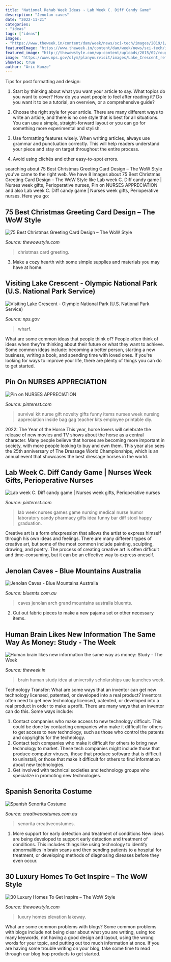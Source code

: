 ```yaml
---
title: "National Rehab Week Ideas ~ Lab Week C. Diff Candy Game"
description: "Jenolan caves"
date: "2022-11-21"
categories:
- "ideas"
tags: ["ideas"]
images:
- "https://www.theweek.in/content/dam/week/news/sci-tech/images/2019/1/18/human-brain-speech-ideas-idea-thought-process-concepts-shut.jpg"
featuredImage: "https://www.theweek.in/content/dam/week/news/sci-tech/images/2019/1/18/human-brain-speech-ideas-idea-thought-process-concepts-shut.jpg"
featured_image: "http://thewowstyle.com/wp-content/uploads/2015/02/rough-hollow-lakeway-front-elevation.jpg"
image: "https://www.nps.gov/olym/planyourvisit/images/Lake_Crescent_reflection_cloud_water_wharf_2016_cbubar-700.jpg"
ShowToc: true
author: "Aric Kunze"
---
```



Tips for post formatting and design:
1. Start by thinking about what you want your article to say. What topics do you want to cover? How do you want people to feel after reading it? Do you want it to be a tutorial, an overview, or a comprehensive guide?
2. Choose the right style for your article. There are many different ways to write an article, and there is no one style that is best for all situations. You can use a simple, straight-forward layout or you can go for something more experimental and stylish.

3. Use formatting features wisely. When writing articles, always use grammar and punctuation correctly. This will help readers understand your piece and stay on target throughout the entire process.

4. Avoid using clichés and other easy-to-spot errors.

	

		
searching about 75 Best Christmas Greeting Card Design – The WoW Style you've came to the right web. We have 8 Images about 75 Best Christmas Greeting Card Design – The WoW Style like Lab week C. Diff candy game | Nurses week gifts, Perioperative nurses, Pin on NURSES APPRECIATION and also Lab week C. Diff candy game | Nurses week gifts, Perioperative nurses. Here you go:
		
    
## 75 Best Christmas Greeting Card Design – The WoW Style

<img loading=lazy src="http://thewowstyle.com/wp-content/uploads/2014/11/534.jpg" onerror="this.onerror=null;this.src='https://tse1.mm.bing.net/th?id=OIP.DkR3lpQEvVsCkLD4O3wdYgHaIq&amp;pid=15.1';" alt="75 Best Christmas Greeting Card Design – The WoW Style">

_Source: thewowstyle.com_

>christmas card greeting. 

	

3. Make a cozy hearth with some simple supplies and materials you may have at home.

    
## Visiting Lake Crescent - Olympic National Park (U.S. National Park Service)

<img loading=lazy src="https://www.nps.gov/olym/planyourvisit/images/Lake_Crescent_reflection_cloud_water_wharf_2016_cbubar-700.jpg" onerror="this.onerror=null;this.src='https://tse3.mm.bing.net/th?id=OIP.W_6Zwobt-easNlGyzJ2WtQHaFk&amp;pid=15.1';" alt="Visiting Lake Crescent - Olympic National Park (U.S. National Park Service)">

_Source: nps.gov_

>wharf. 

	

What are some common ideas that people think of?
People often think of ideas when they're thinking about their future or what they want to achieve. Some common ideas include: becoming a better person, starting a new business, writing a book, and spending time with loved ones. If you're looking for ways to improve your life, there are plenty of things you can do to get started.

    
## Pin On NURSES APPRECIATION

<img loading=lazy src="https://i.pinimg.com/736x/77/5e/1d/775e1d1a98bd1ae17fc42a06df971c0e--nurse-appreciation-gifts-employee-appreciation.jpg" onerror="this.onerror=null;this.src='https://tse3.mm.bing.net/th?id=OIP.kl0Z3_l3oawyGO5ke6V7wwHaJ4&amp;pid=15.1';" alt="Pin on NURSES APPRECIATION">

_Source: pinterest.com_

>survival kit nurse gift novelty gifts funny items nurses week nursing appreciation inside bag gag teacher kits employee printable diy. 

	

2022: The Year of the Horse
This year, horse lovers will celebrate the release of new movies and TV shows about the horse as a central character. Many people believe that horses are becoming more important in society, with more people looking to buy and own them. This year also sees the 25th anniversary of The Dressage World Championships, which is an annual event that showcases the best dressage horses in the world.

    
## Lab Week C. Diff Candy Game | Nurses Week Gifts, Perioperative Nurses

<img loading=lazy src="https://i.pinimg.com/736x/61/11/4b/61114bbd58b2e573d27e515b17e19889--laboratory-humor-medical-laboratory.jpg" onerror="this.onerror=null;this.src='https://tse1.mm.bing.net/th?id=OIP.ME5j3tx-alRHMAkxpPAvugHaKG&amp;pid=15.1';" alt="Lab week C. Diff candy game | Nurses week gifts, Perioperative nurses">

_Source: pinterest.com_

>lab week nurses games game nursing medical nurse humor laboratory candy pharmacy gifts idea funny bar diff stool happy graduation. 

	

Creative art is a form ofexpression that allows the artist to express himself through his own ideas and feelings. There are many different types of creative art, but some of the most common include painting, sculpting, drawing, and poetry. The process of creating creative art is often difficult and time-consuming, but it can be an effective way to express oneself.

    
## Jenolan Caves - Blue Mountains Australia

<img loading=lazy src="https://www.bluemts.com.au/images/sendbinary.asp?path=imagesDB/gallery/DSC02471.jpg&amp;galthumb=146" onerror="this.onerror=null;this.src='https://tse2.mm.bing.net/th?id=OIP.wr_XtYTpYlzc06rNC-lHnQHaFj&amp;pid=15.1';" alt="Jenolan Caves - Blue Mountains Australia">

_Source: bluemts.com.au_

>caves jenolan arch grand mountains australia bluemts. 

	

2. Cut out fabric pieces to make a new pajama set or other necessary items.

    
## Human Brain Likes New Information The Same Way As Money: Study - The Week

<img loading=lazy src="https://www.theweek.in/content/dam/week/news/sci-tech/images/2019/1/18/human-brain-speech-ideas-idea-thought-process-concepts-shut.jpg" onerror="this.onerror=null;this.src='https://tse4.mm.bing.net/th?id=OIP.u_aYUtCqU02YEILEaKJs9gHaEU&amp;pid=15.1';" alt="Human brain likes new information the same way as money: Study - The Week">

_Source: theweek.in_

>brain human study idea ai university scholarships uae launches week. 

	

Technology Transfer: What are some ways that an inventor can get new technology licensed, patented, or developed into a real product?
Inventors often need to get new technology licensed, patented, or developed into a real product in order to make a profit. There are many ways that an inventor can do this. Some ways include: 
1. Contact companies who make access to new technology difficult. This could be done by contacting companies who make it difficult for others to get access to new technology, such as those who control the patents and copyrights for the technology. 
2. Contact tech companies who make it difficult for others to bring new technology to market. These tech companies might include those that produce computer viruses, those that produce software that is difficult to uninstall, or those that make it difficult for others to find information about new technologies. 
3. Get involved with technical societies and technology groups who specialize in promoting new technologies.

    
## Spanish Senorita Costume

<img loading=lazy src="https://www.creativecostumes.com.au/wp-content/uploads/2018/07/CC_April_18_220-768x1024.jpg" onerror="this.onerror=null;this.src='https://tse3.mm.bing.net/th?id=OIP._ImCJoBz3jS5OOc-z3iRdAHaJ4&amp;pid=15.1';" alt="Spanish Senorita Costume">

_Source: creativecostumes.com.au_

>senorita creativecostumes. 

	

1) More support for early detection and treatment of conditions
New ideas are being developed to support early detection and treatment of conditions. This includes things like using technology to identify abnormalities in brain scans and then sending patients to a hospital for treatment, or developing methods of diagnosing diseases before they even occur.

    
## 30 Luxury Homes To Get Inspire – The WoW Style

<img loading=lazy src="http://thewowstyle.com/wp-content/uploads/2015/02/rough-hollow-lakeway-front-elevation.jpg" onerror="this.onerror=null;this.src='https://tse2.mm.bing.net/th?id=OIP.lDq5_adaUMeCZfKKME3AbQHaFj&amp;pid=15.1';" alt="30 Luxury Homes To Get Inspire – The WoW Style">

_Source: thewowstyle.com_

>luxury homes elevation lakeway. 

	

What are some common problems with blogs?
Some common problems with blogs include not being clear about what you are writing, using too many keywords, not having a good design and layout, using the wrong words for your topic, and putting out too much information at once. If you are having some trouble writing on your blog, take some time to read through our blog hop products to get started.

